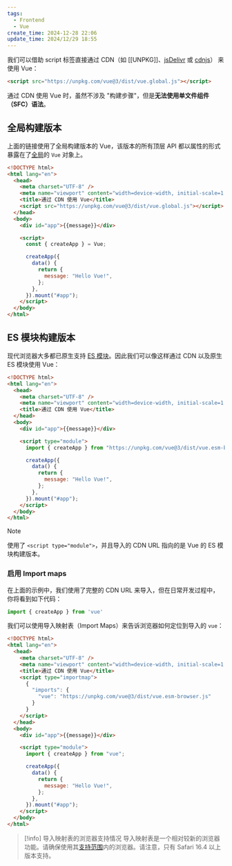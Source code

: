 ```yaml
---
tags:
  - Frontend
  - Vue
create_time: 2024-12-28 22:06
update_time: 2024/12/29 18:55
---
```


我们可以借助 script 标签直接通过 CDN（如 [[UNPKG]]、[jsDelivr](https://www.jsdelivr.com/package/npm/vue) 或 [cdnjs](https://cdnjs.com/libraries/vue)） 来使用 Vue：

```html
<script src="https://unpkg.com/vue@3/dist/vue.global.js"></script>
```

通过 CDN 使用 Vue 时，虽然不涉及 "构建步骤"，但是**无法使用单文件组件（SFC）语法**。

## 全局构建版本

上面的链接使用了全局构建版本的 Vue，该版本的所有顶层 API 都以属性的形式暴露在了<u>全局</u>的 `Vue` 对象上。

```html
<!DOCTYPE html>
<html lang="en">
  <head>
    <meta charset="UTF-8" />
    <meta name="viewport" content="width=device-width, initial-scale=1.0" />
    <title>通过 CDN 使用 Vue</title>
    <script src="https://unpkg.com/vue@3/dist/vue.global.js"></script>
  </head>
  <body>
    <div id="app">{{message}}</div>

    <script>
      const { createApp } = Vue;

      createApp({
        data() {
          return {
            message: "Hello Vue!",
          };
        },
      }).mount("#app");
    </script>
  </body>
</html>
```

## ES 模块构建版本

现代浏览器大多都已原生支持 [ES 模块](https://developer.mozilla.org/zh-CN/docs/Web/JavaScript/Guide/Modules)。因此我们可以像这样通过 CDN 以及原生 ES 模块使用 Vue：

```html hl:11,12
<!DOCTYPE html>
<html lang="en">
  <head>
    <meta charset="UTF-8" />
    <meta name="viewport" content="width=device-width, initial-scale=1.0" />
    <title>通过 CDN 使用 Vue</title>
  </head>
  <body>
    <div id="app">{{message}}</div>

    <script type="module">
      import { createApp } from "https://unpkg.com/vue@3/dist/vue.esm-browser.js";

      createApp({
        data() {
          return {
            message: "Hello Vue!",
          };
        },
      }).mount("#app");
    </script>
  </body>
</html>
```

> [!note]
> 使用了 `<script type="module">`，并且导入的 CDN URL 指向的是 Vue 的 ES 模块构建版本。

### 启用 Import maps

在上面的示例中，我们使用了完整的 CDN URL 来导入，但在日常开发过程中，你将看到如下代码：

```js
import { createApp } from 'vue'
```

我们可以使用导入映射表（Import Maps）来告诉浏览器如何定位到导入的 `vue`：

```html hl:7-12,19
<!DOCTYPE html>
<html lang="en">
  <head>
    <meta charset="UTF-8" />
    <meta name="viewport" content="width=device-width, initial-scale=1.0" />
    <title>通过 CDN 使用 Vue</title>
    <script type="importmap">
      {
        "imports": {
          "vue": "https://unpkg.com/vue@3/dist/vue.esm-browser.js"
        }
      }
    </script>
  </head>
  <body>
    <div id="app">{{message}}</div>

    <script type="module">
      import { createApp } from "vue";

      createApp({
        data() {
          return {
            message: "Hello Vue!",
          };
        },
      }).mount("#app");
    </script>
  </body>
</html>
```

> [!info] 导入映射表的浏览器支持情况
> 导入映射表是一个相对较新的浏览器功能。请确保使用其[支持范围](https://caniuse.com/import-maps)内的浏览器。请注意，只有 Safari 16.4 以上版本支持。
